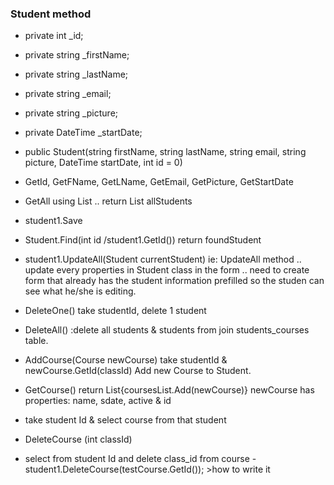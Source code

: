 ### Student method
* private int _id;
* private string _firstName;
* private string _lastName;
* private string _email;
* private string _picture;
* private DateTime _startDate;

* public Student(string firstName, string lastName, string email, string picture, DateTime startDate, int id = 0)

* GetId, GetFName, GetLName, GetEmail, GetPicture, GetStartDate
* GetAll using List<Student> .. return List<Student> allStudents
* student1.Save
* Student.Find(int id /student1.GetId()) return foundStudent
* student1.UpdateAll(Student currentStudent)
ie: UpdateAll method .. update every properties in Student class
in the form .. need to create form that already has the student
information prefilled so the studen can see what he/she is editing.
* DeleteOne() take studentId, delete 1 student
* DeleteAll() :delete all students & students from join students_courses table.
* AddCourse(Course newCourse) take studentId & newCourse.GetId(classId)
 Add new Course to Student.
* GetCourse() return List<Course>{coursesList.Add(newCourse)}
newCourse has properties: name, sdate, active & id
- take student Id & select course from that student
* DeleteCourse (int classId)
- select from student Id and delete class_id from course
-student1.DeleteCourse(testCourse.GetId()); >how to write it 
